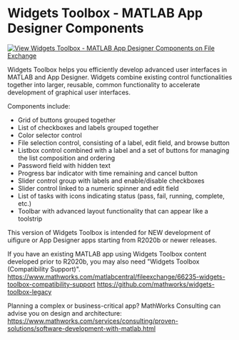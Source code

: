 # Widgets Toolbox - MATLAB App Designer Components

[![View Widgets Toolbox - MATLAB App Designer Components on File Exchange](https://www.mathworks.com/matlabcentral/images/matlab-file-exchange.svg)](https://www.mathworks.com/matlabcentral/fileexchange/83328-widgets-toolbox-matlab-app-designer-components)

Widgets Toolbox helps you efficiently develop advanced user interfaces in MATLAB and App Designer. Widgets combine existing control functionalities together into larger, reusable, common functionality to accelerate development of graphical user interfaces. 

Components include: 

- Grid of buttons grouped together
- List of checkboxes and labels grouped together
- Color selector control
- File selection control, consisting of a label, edit field, and browse button
- Listbox control combined with a label and a set of buttons for managing the list composition and ordering
- Password field with hidden text
- Progress bar indicator with time remaining and cancel button
- Slider control group with labels and enable/disable checkboxes
- Slider control linked to a numeric spinner and edit field
- List of tasks with icons indicating status (pass, fail, running, complete, etc.)
- Toolbar with advanced layout functionality that can appear like a toolstrip

This version of Widgets Toolbox is intended for NEW development of uifigure or App Designer apps starting from R2020b or newer releases.

If you have an existing MATLAB app using Widgets Toolbox content developed prior to R2020b, you may also need "Widgets Toolbox (Compatibility Support)".  
https://www.mathworks.com/matlabcentral/fileexchange/66235-widgets-toolbox-compatibility-support 
https://github.com/mathworks/widgets-toolbox-legacy

Planning a complex or business-critical app? MathWorks Consulting can advise you on design and architecture: https://www.mathworks.com/services/consulting/proven-solutions/software-development-with-matlab.html
